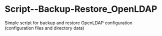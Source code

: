 # Script--Backup-Restore_OpenLDAP
Simple script for backup and restore OpenLDAP configuration (configuration files and directory data)
